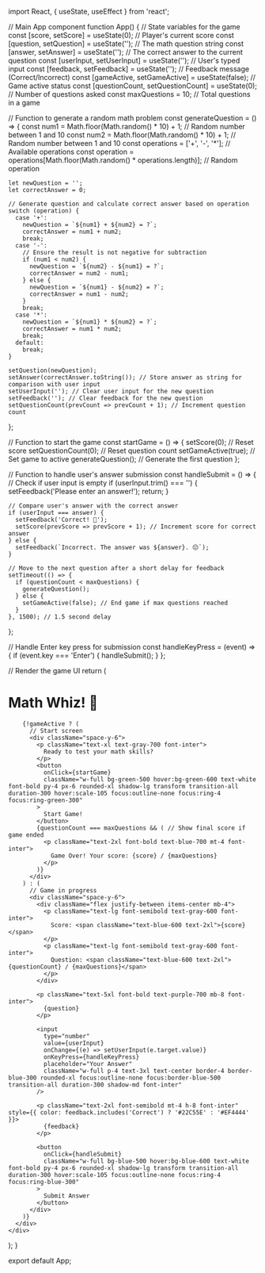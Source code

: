 import React, { useState, useEffect } from 'react';

// Main App component
function App() {
  // State variables for the game
  const [score, setScore] = useState(0); // Player's current score
  const [question, setQuestion] = useState(''); // The math question string
  const [answer, setAnswer] = useState(''); // The correct answer to the current question
  const [userInput, setUserInput] = useState(''); // User's typed input
  const [feedback, setFeedback] = useState(''); // Feedback message (Correct/Incorrect)
  const [gameActive, setGameActive] = useState(false); // Game active status
  const [questionCount, setQuestionCount] = useState(0); // Number of questions asked
  const maxQuestions = 10; // Total questions in a game

  // Function to generate a random math problem
  const generateQuestion = () => {
    const num1 = Math.floor(Math.random() * 10) + 1; // Random number between 1 and 10
    const num2 = Math.floor(Math.random() * 10) + 1; // Random number between 1 and 10
    const operations = ['+', '-', '*']; // Available operations
    const operation = operations[Math.floor(Math.random() * operations.length)]; // Random operation

    let newQuestion = '';
    let correctAnswer = 0;

    // Generate question and calculate correct answer based on operation
    switch (operation) {
      case '+':
        newQuestion = `${num1} + ${num2} = ?`;
        correctAnswer = num1 + num2;
        break;
      case '-':
        // Ensure the result is not negative for subtraction
        if (num1 < num2) {
          newQuestion = `${num2} - ${num1} = ?`;
          correctAnswer = num2 - num1;
        } else {
          newQuestion = `${num1} - ${num2} = ?`;
          correctAnswer = num1 - num2;
        }
        break;
      case '*':
        newQuestion = `${num1} * ${num2} = ?`;
        correctAnswer = num1 * num2;
        break;
      default:
        break;
    }

    setQuestion(newQuestion);
    setAnswer(correctAnswer.toString()); // Store answer as string for comparison with user input
    setUserInput(''); // Clear user input for the new question
    setFeedback(''); // Clear feedback for the new question
    setQuestionCount(prevCount => prevCount + 1); // Increment question count
  };

  // Function to start the game
  const startGame = () => {
    setScore(0); // Reset score
    setQuestionCount(0); // Reset question count
    setGameActive(true); // Set game to active
    generateQuestion(); // Generate the first question
  };

  // Function to handle user's answer submission
  const handleSubmit = () => {
    // Check if user input is empty
    if (userInput.trim() === '') {
      setFeedback('Please enter an answer!');
      return;
    }

    // Compare user's answer with the correct answer
    if (userInput === answer) {
      setFeedback('Correct! 🎉');
      setScore(prevScore => prevScore + 1); // Increment score for correct answer
    } else {
      setFeedback(`Incorrect. The answer was ${answer}. 😔`);
    }

    // Move to the next question after a short delay for feedback
    setTimeout(() => {
      if (questionCount < maxQuestions) {
        generateQuestion();
      } else {
        setGameActive(false); // End game if max questions reached
      }
    }, 1500); // 1.5 second delay
  };

  // Handle Enter key press for submission
  const handleKeyPress = (event) => {
    if (event.key === 'Enter') {
      handleSubmit();
    }
  };

  // Render the game UI
  return (
    <div className="min-h-screen bg-gradient-to-br from-purple-400 to-pink-500 flex items-center justify-center p-4">
      <div className="bg-white rounded-3xl shadow-2xl p-8 max-w-md w-full text-center transform transition-transform duration-500 hover:scale-105">
        <h1 className="text-4xl font-extrabold text-gray-800 mb-6 font-inter">
          Math Whiz! 🧠
        </h1>

        {!gameActive ? (
          // Start screen
          <div className="space-y-6">
            <p className="text-xl text-gray-700 font-inter">
              Ready to test your math skills?
            </p>
            <button
              onClick={startGame}
              className="w-full bg-green-500 hover:bg-green-600 text-white font-bold py-4 px-6 rounded-xl shadow-lg transform transition-all duration-300 hover:scale-105 focus:outline-none focus:ring-4 focus:ring-green-300"
            >
              Start Game!
            </button>
            {questionCount === maxQuestions && ( // Show final score if game ended
              <p className="text-2xl font-bold text-blue-700 mt-4 font-inter">
                Game Over! Your score: {score} / {maxQuestions}
              </p>
            )}
          </div>
        ) : (
          // Game in progress
          <div className="space-y-6">
            <div className="flex justify-between items-center mb-4">
              <p className="text-lg font-semibold text-gray-600 font-inter">
                Score: <span className="text-blue-600 text-2xl">{score}</span>
              </p>
              <p className="text-lg font-semibold text-gray-600 font-inter">
                Question: <span className="text-blue-600 text-2xl">{questionCount} / {maxQuestions}</span>
              </p>
            </div>

            <p className="text-5xl font-bold text-purple-700 mb-8 font-inter">
              {question}
            </p>

            <input
              type="number"
              value={userInput}
              onChange={(e) => setUserInput(e.target.value)}
              onKeyPress={handleKeyPress}
              placeholder="Your Answer"
              className="w-full p-4 text-3xl text-center border-4 border-blue-300 rounded-xl focus:outline-none focus:border-blue-500 transition-all duration-300 shadow-md font-inter"
            />

            <p className="text-2xl font-semibold mt-4 h-8 font-inter" style={{ color: feedback.includes('Correct') ? '#22C55E' : '#EF4444' }}>
              {feedback}
            </p>

            <button
              onClick={handleSubmit}
              className="w-full bg-blue-500 hover:bg-blue-600 text-white font-bold py-4 px-6 rounded-xl shadow-lg transform transition-all duration-300 hover:scale-105 focus:outline-none focus:ring-4 focus:ring-blue-300"
            >
              Submit Answer
            </button>
          </div>
        )}
      </div>
    </div>
  );
}

export default App;
